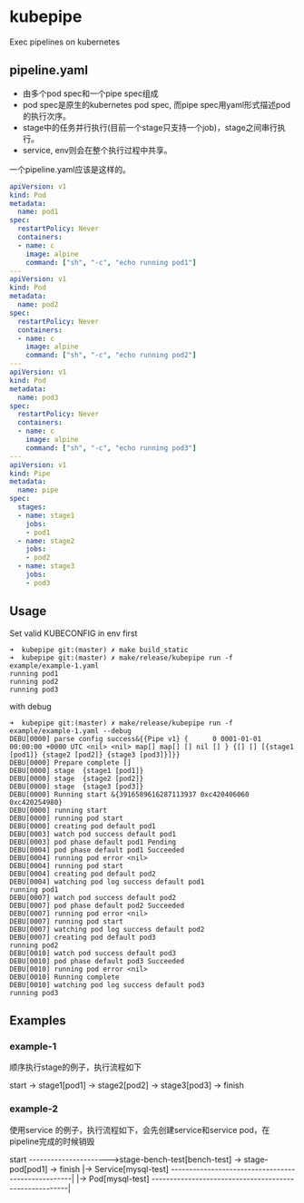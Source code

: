 # kubepipe
Exec pipelines on kubernetes

## pipeline.yaml
- 由多个pod spec和一个pipe spec组成
- pod spec是原生的kubernetes pod spec, 而pipe spec用yaml形式描述pod的执行次序。
- stage中的任务并行执行(目前一个stage只支持一个job)，stage之间串行执行。
- service, env则会在整个执行过程中共享。

一个pipeline.yaml应该是这样的。

```yaml
apiVersion: v1
kind: Pod
metadata:
  name: pod1
spec:
  restartPolicy: Never
  containers:
  - name: c
    image: alpine
    command: ["sh", "-c", "echo running pod1"]
---
apiVersion: v1
kind: Pod
metadata:
  name: pod2
spec:
  restartPolicy: Never
  containers:
  - name: c
    image: alpine
    command: ["sh", "-c", "echo running pod2"]
---
apiVersion: v1
kind: Pod
metadata:
  name: pod3
spec:
  restartPolicy: Never
  containers:
  - name: c
    image: alpine
    command: ["sh", "-c", "echo running pod3"]
---
apiVersion: v1
kind: Pipe
metadata:
  name: pipe
spec:
  stages:
  - name: stage1
    jobs: 
    - pod1
  - name: stage2
    jobs: 
    - pod2
  - name: stage3
    jobs: 
    - pod3

```

## Usage

Set valid KUBECONFIG in env first

```
➜  kubepipe git:(master) ✗ make build_static
➜  kubepipe git:(master) ✗ make/release/kubepipe run -f example/example-1.yaml
running pod1
running pod2
running pod3
```

with debug

```
➜  kubepipe git:(master) ✗ make/release/kubepipe run -f example/example-1.yaml --debug
DEBU[0000] parse config success&{{Pipe v1} {      0 0001-01-01 00:00:00 +0000 UTC <nil> <nil> map[] map[] [] nil [] } {[] [] [{stage1 [pod1]} {stage2 [pod2]} {stage3 [pod3]}]}}
DEBU[0000] Prepare complete []
DEBU[0000] stage  {stage1 [pod1]}
DEBU[0000] stage  {stage2 [pod2]}
DEBU[0000] stage  {stage3 [pod3]}
DEBU[0000] Running start &{3916589616287113937 0xc420406060 0xc420254980}
DEBU[0000] running start
DEBU[0000] running pod start
DEBU[0000] creating pod default pod1
DEBU[0003] watch pod success default pod1
DEBU[0003] pod phase default pod1 Pending
DEBU[0004] pod phase default pod1 Succeeded
DEBU[0004] running pod error <nil>
DEBU[0004] running pod start
DEBU[0004] creating pod default pod2
DEBU[0004] watching pod log success default pod1
running pod1
DEBU[0007] watch pod success default pod2
DEBU[0007] pod phase default pod2 Succeeded
DEBU[0007] running pod error <nil>
DEBU[0007] running pod start
DEBU[0007] watching pod log success default pod2
DEBU[0007] creating pod default pod3
running pod2
DEBU[0010] watch pod success default pod3
DEBU[0010] pod phase default pod3 Succeeded
DEBU[0010] running pod error <nil>
DEBU[0010] Running complete
DEBU[0010] watching pod log success default pod3
running pod3
```

## Examples
### example-1
顺序执行stage的例子，执行流程如下

start -> stage1[pod1] -> stage2[pod2] -> stage3[pod3] -> finish

### example-2
使用service 的例子，执行流程如下，会先创建service和service pod，在pipeline完成的时候销毁

start ---------------------->stage-bench-test[bench-test] -> stage-pod[pod1] -> finish
      |-> Service[mysql-test] ---------------------------------------------------|
      |-> Pod[mysql-test] -------------------------------------------------------|
